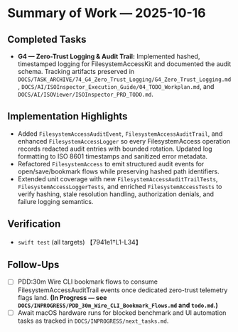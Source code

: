 # Summary of Work — 2025-10-16

## Completed Tasks

- **G4 — Zero-Trust Logging & Audit Trail:** Implemented hashed, timestamped logging for FilesystemAccessKit and documented the audit schema. Tracking artifacts preserved in `DOCS/TASK_ARCHIVE/74_G4_Zero_Trust_Logging/G4_Zero_Trust_Logging.md`, `DOCS/AI/ISOInspector_Execution_Guide/04_TODO_Workplan.md`, and `DOCS/AI/ISOViewer/ISOInspector_PRD_TODO.md`.

## Implementation Highlights

- Added `FilesystemAccessAuditEvent`, `FilesystemAccessAuditTrail`, and enhanced `FilesystemAccessLogger` so every FilesystemAccess operation records redacted audit entries with bounded rotation. Updated log formatting to ISO 8601 timestamps and sanitized error metadata.
- Refactored `FilesystemAccess` to emit structured audit events for open/save/bookmark flows while preserving hashed path identifiers.
- Extended unit coverage with new `FilesystemAccessAuditTrailTests`, `FilesystemAccessLoggerTests`, and enriched `FilesystemAccessTests` to verify hashing, stale resolution handling, authorization denials, and failure logging semantics.

## Verification

- `swift test` (all targets) 【7941e1†L1-L34】

## Follow-Ups

- [ ] PDD:30m Wire CLI bookmark flows to consume FilesystemAccessAuditTrail events once dedicated zero-trust telemetry flags land. **(In Progress — see `DOCS/INPROGRESS/PDD_30m_Wire_CLI_Bookmark_Flows.md` and `todo.md`.)**
- [ ] Await macOS hardware runs for blocked benchmark and UI automation tasks as tracked in `DOCS/INPROGRESS/next_tasks.md`.
